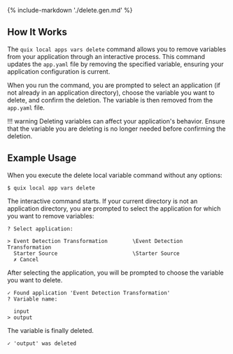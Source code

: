 {% include-markdown './delete.gen.md' %}

## How It Works

The `quix local apps vars delete` command allows you to remove variables from your application through an interactive process. This command updates the `app.yaml` file by removing the specified variable, ensuring your application configuration is current.

When you run the command, you are prompted to select an application (if not already in an application directory), choose the variable you want to delete, and confirm the deletion. The variable is then removed from the `app.yaml` file.

!!! warning
    Deleting variables can affect your application's behavior. Ensure that the variable you are deleting is no longer needed before confirming the deletion.

## Example Usage

When you execute the delete local variable command without any options:

```
$ quix local app vars delete
```

The interactive command starts. If your current directory is not an application directory, you are prompted to select the application for which you want to remove variables:

```
? Select application:

> Event Detection Transformation        \Event Detection Transformation
  Starter Source                        \Starter Source
  ✗ Cancel
```

After selecting the application, you will be prompted to choose the variable you want to delete.

```
✓ Found application 'Event Detection Transformation'
? Variable name:

  input
> output
```

The variable is finally deleted.

```
✓ 'output' was deleted
```